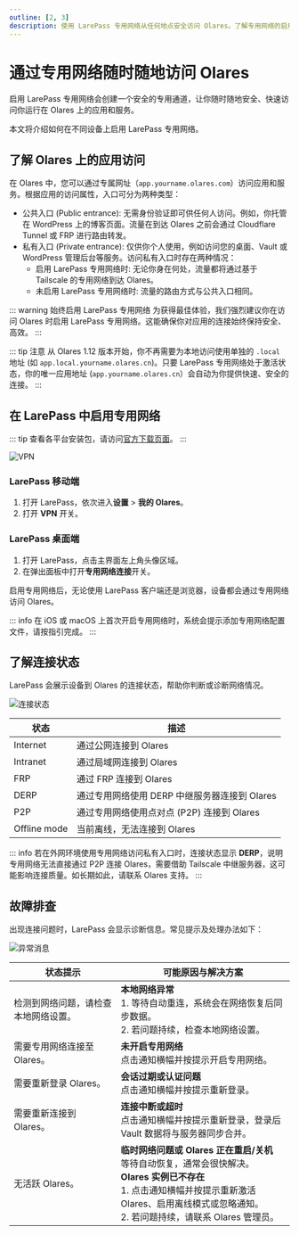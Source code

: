 ```yaml
---
outline: [2, 3]
description: 使用 LarePass 专用网络从任何地点安全访问 Olares。了解专用网络的启用方法以及常见故障排查。
---
```

# 通过专用网络随时随地访问 Olares

启用 LarePass 专用网络会创建一个安全的专用通道，让你随时随地安全、快速访问你运行在 Olares 上的应用和服务。

本文将介绍如何在不同设备上启用 LarePass 专用网络。


## 了解 Olares 上的应用访问

在 Olares 中，您可以通过专属网址（`app.yourname.olares.com`）访问应用和服务。根据应用的访问属性，入口可分为两种类型：

* 公共入口 (Public entrance): 无需身份验证即可供任何人访问。例如，你托管在 WordPress 上的博客页面。流量在到达 Olares 之前会通过 Cloudflare Tunnel 或 FRP 进行路由转发。
* 私有入口 (Private entrance): 仅供你个人使用，例如访问您的桌面、Vault 或 WordPress 管理后台等服务。访问私有入口时存在两种情况：
    * 启用 LarePass 专用网络时: 无论你身在何处，流量都将通过基于 Tailscale 的专用网络到达 Olares。
    * 未启用 LarePass 专用网络时: 流量的路由方式与公共入口相同。

::: warning 始终启用 LarePass 专用网络
为获得最佳体验，我们强烈建议你在访问 Olares 时启用 LarePass 专用网络。这能确保你对应用的连接始终保持安全、高效。
:::

::: tip 注意
从 Olares 1.12 版本开始，你不再需要为本地访问使用单独的 `.local` 地址 (如 `app.local.yourname.olares.cn`)。只要 LarePass 专用网络处于激活状态，你的唯一应用地址 (`app.yourname.olares.cn`）会自动为你提供快速、安全的连接。
:::

## 在 LarePass 中启用专用网络

::: tip
查看各平台安装包，请访问[官方下载页面](https://olares.com/larepass)。
:::

![VPN](/images/manual/larepass/vpn.jpg)

### LarePass 移动端

1. 打开 LarePass，依次进入**设置** > **我的 Olares**。  
2. 打开 **VPN** 开关。

### LarePass 桌面端

1. 打开 LarePass，点击主界面左上角头像区域。  
2. 在弹出面板中打开**专用网络连接**开关。

启用专用网络后，无论使用 LarePass 客户端还是浏览器，设备都会通过专用网络访问 Olares。

::: info
在 iOS 或 macOS 上首次开启专用网络时，系统会提示添加专用网络配置文件，请按指引完成。
:::

## 了解连接状态

LarePass 会展示设备到 Olares 的连接状态，帮助你判断或诊断网络情况。

![连接状态](/images/manual/larepass/connection-status.jpg)

| 状态          | 描述                                                   |
|--------------|--------------------------------------------------------|
| Internet     | 通过公网连接到 Olares                                  |
| Intranet     | 通过局域网连接到 Olares                                |
| FRP          | 通过 FRP 连接到 Olares                                 |
| DERP         | 通过专用网络使用 DERP 中继服务器连接到 Olares             |
| P2P          | 通过专用网络使用点对点 (P2P) 连接到 Olares                 |
| Offline mode | 当前离线，无法连接到 Olares                             |

::: info
若在外网环境使用专用网络访问私有入口时，连接状态显示 **DERP**，说明专用网络无法直接通过 P2P 连接 Olares，需要借助 Tailscale 中继服务器，这可能影响连接质量。如长期如此，请联系 Olares 支持。
:::

## 故障排查

出现连接问题时，LarePass 会显示诊断信息。常见提示及处理办法如下：

![异常消息](/images/zh/manual/larepass/abnormal-state.jpg)

| 状态提示               | 可能原因与解决方案                                                                                                                                                                                                                                                                                   |
|--------------------|------------------------------------------------------------------------------------------------------------------------------------------------------------------------------------------------------------------------------------------------------------------------------------------------------|
| 检测到网络问题，请检查本地网络设置。 | **本地网络异常**<br>1. 等待自动重连，系统会在网络恢复后同步数据。<br>2. 若问题持续，检查本地网络设置。                                                                                                                                                                                              |
| 需要专用网络连接至 Olares。  | **未开启专用网络**<br>点击通知横幅并按提示开启专用网络。                                                                                                                                                                                                                                                     |
| 需要重新登录 Olares。     | **会话过期或认证问题**<br>点击通知横幅并按提示重新登录。                                                                                                                                                                                                                                             |
| 需要重新连接到 Olares。    | **连接中断或超时**<br>点击通知横幅并按提示重新登录，登录后 Vault 数据将与服务器同步合并。                                                                                                                                                                                                           |
| 无活跃 Olares。        | **临时网络问题或 Olares 正在重启/关机**<br>等待自动恢复，通常会很快解决。<br>**Olares 实例已不存在**<br>1. 点击通知横幅并按提示重新激活 Olares、启用离线模式或忽略通知。<br>2. 若问题持续，请联系 Olares 管理员。                                                                         |
